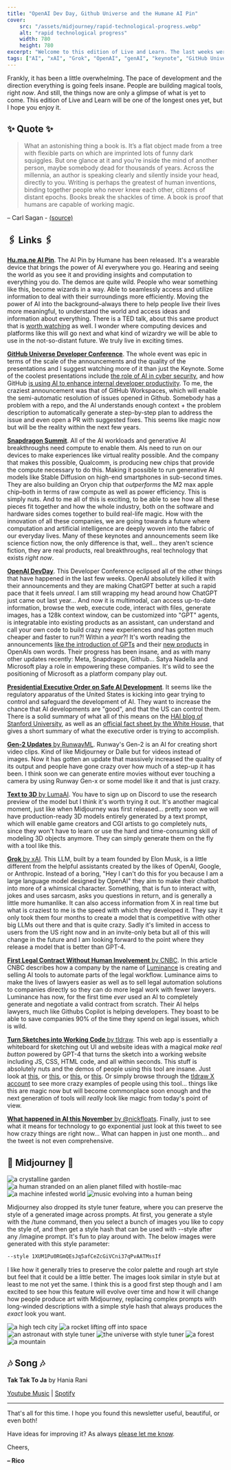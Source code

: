 ```yaml
---
title: "OpenAI Dev Day, Github Universe and the Humane AI Pin"
cover:
    src: "/assets/midjourney/rapid-technological-progress.webp"
    alt: "rapid technological progress"
    width: 780
    height: 780
excerpt: "Welcome to this edition of Live and Learn. The last weeks were an absolute bonanza in terms of things that happened in the world of AI. The Presidential Executive Order, OpenAIs Dev Day, the GitHub Universe conference, the SnapDragon Summit, an AI automatically negotiating/creating valid legal contracts, RunwayML Gen-2 updates, Lumas text to 3D model, xAi releasing their first model and so so much more."
tags: ["AI", "xAI", "Grok", "OpenAI", "genAI", "keynote", "GitHub Universe"]
---
```


Frankly, it has been a little overwhelming. The pace of development and the direction everything is going feels insane. People are building magical tools, right *now*. And still, the things now are only a glimpse of what is yet to come. This edition of Live and Learn will be one of the longest ones yet, but I hope you enjoy it.

## ✨ Quote ✨

> What an astonishing thing a book is. It’s a flat object made from a tree with flexible parts on which are imprinted lots of funny dark squiggles. But one glance at it and you’re inside the mind of another person, maybe somebody dead for thousands of years. Across the millennia, an author is speaking clearly and silently inside your head, directly to you. Writing is perhaps the greatest of human inventions, binding together people who never knew each other, citizens of distant epochs. Books break the shackles of time. A book is proof that humans are capable of working magic.

– Carl Sagan - [(source)](https://www.youtube.com/watch?v=MVu4duLOF6Y)

## 🖇️ Links 🖇️

[**Hu.ma.ne AI Pin**](https://hu.ma.ne/aipin). The AI Pin by Humane has been released. It's a wearable device that brings the power of AI everywhere you go. Hearing and seeing the world as you see it and providing insights and computation to everything you do. The demos are quite wild. People who wear something like this, become wizards in a way. Able to seamlessly access and utilize information to deal with their surroundings more efficiently. Moving the power of AI into the background–always there to help people live their lives more meaningful, to understand the world and access ideas and information about everything. There is a TED talk, about this same product that is [worth watching](https://www.youtube.com/watch?v=gMsQO5u7-NQ) as well. I wonder where computing devices and platforms like this will go next and what kind of wizardry we will be able to use in the not-so-distant future. We truly live in exciting times.

[**GitHub Universe Developer Conference**](https://www.youtube.com/watch?v=NrQkdDVupQE&list=PL0lo9MOBetEGF_pCQVCc_3z36ihKSolLC&index=1). The whole event was epic in terms of the scale of the announcements and the quality of the presentations and I suggest watching more of it than just the Keynote. Some of the coolest presentations include [the role of AI in cyber security](https://www.youtube.com/watch?v=bvUMWug_iLU), and how GitHub [is using AI to enhance internal developer productivity](https://www.youtube.com/watch?v=hleHx2Uiqmo). To me, the craziest announcement was that of GitHub Workspaces, which will enable the semi-automatic resolution of issues opened in Github. Somebody has a problem with a repo, and the AI understands enough context + the problem description to automatically generate a step-by-step plan to address the issue and even open a PR with suggested fixes. This seems like magic now but will be the reality within the next few years. 

[**Snapdragon Summit**](https://www.youtube.com/watch?v=h_vh7_n_OPs). All of the AI workloads and generative AI breakthroughs need compute to enable them. AIs need to run on our devices to make experiences like virtual reality possible. And the company that makes this possible, Qualcomm, is producing new chips that provide the compute necessary to do this. Making it possible to run generative AI models like Stable Diffusion on high-end smartphones in sub-second times. They are also building an Oryon chip that *outperforms* the M2 max apple chip–both in terms of raw compute as well as power efficiency. This is simply nuts. And to me all of this is exciting, to be able to see how all these pieces fit together and how the whole industry, both on the software and hardware sides comes together to build real-life magic. How with the innovation of all these companies, we are going towards a future where computation and artificial intelligence are deeply woven into the fabric of our everyday lives. Many of these keynotes and announcements seem like science fiction now, the only difference is that, well... they aren't science fiction, they are real products, real breakthroughs, real technology that exists *right now*. 

[**OpenAI DevDay**](https://www.youtube.com/watch?v=U9mJuUkhUzk). This Developer Conference eclipsed all of the other things that have happened in the last few weeks. OpenAI absolutely killed it with their announcements and they are making ChatGPT better at such a rapid pace that it feels *unreal*. I am still wrapping my head around how ChatGPT just came out last year... And now it is multimodal, can access up-to-date information, browse the web, execute code, interact with files, generate images, has a 128k context window, can be customized into "GPT" agents, is integratable into existing products as an assistant, can understand and call your own code to build crazy new experiences *and* has gotten much cheaper and faster to run?! Within a *year*?! It's worth reading the announcements [like the introduction of GPTs](https://openai.com/blog/introducing-gpts) and their [new products](https://openai.com/blog/new-models-and-developer-products-announced-at-devday) in OpenAIs own words. Their progress has been insane, and as with many other updates recently: Meta, Snapdragon, Github... Satya Nadella and Microsoft play a role in empowering these companies. It's wild to see the positioning of Microsoft as a platform company play out.

[**Presidential Executive Order on Safe AI Development**](https://www.whitehouse.gov/briefing-room/presidential-actions/2023/10/30/executive-order-on-the-safe-secure-and-trustworthy-development-and-use-of-artificial-intelligence/). It seems like the regulatory apparatus of the United States is kicking into gear trying to control and safeguard the development of AI. They want to increase the chance that AI developments are "good", and that the US can control them. There is a solid summary of what all of this means on the [HAI blog of Stanford University](https://hai.stanford.edu/news/decoding-white-house-ai-executive-orders-achievements), as well as an [official fact sheet by the White House,](https://www.whitehouse.gov/briefing-room/statements-releases/2023/10/30/fact-sheet-president-biden-issues-executive-order-on-safe-secure-and-trustworthy-artificial-intelligence/) that gives a short summary of what the executive order is trying to accomplish. 

[**Gen-2 Updates** by RunwayML](https://twitter.com/runwayml/status/1720064304374792615). Runway's Gen-2 is an AI for creating short video clips. Kind of like Midjourney or Dalle but for videos instead of images. Now it has gotten an update that massively increased the quality of its output and people have gone crazy over how much of a step-up it has been. I think soon we can generate entire movies without ever touching a camera by using Runway Gen-x or some model like it and that is just crazy.

[**Text to 3D** by LumaAI](https://lumalabs.ai/genie). You have to sign up on Discord to use the research preview of the model but I think it's worth trying it out. It's another magical moment, just like when Midjourney was first released... pretty soon we will have production-ready 3D models entirely generated by a text prompt, which will enable game creators and CGI artists to go completely nuts, since they won't have to learn or use the hard and time-consuming skill of modeling 3D objects anymore. They can simply generate them on the fly with a tool like this. 

[**Grok** by xAI](https://x.ai/). This LLM, built by a team founded by Elon Musk, is a little different from the helpful assistants created by the likes of OpenAI, Google, or Anthropic. Instead of a boring, "Hey I can't do this for you because I am a large language model designed by OpenAI" they aim to make their chatbot into more of a whimsical character. Something, that is fun to interact with, jokes and uses sarcasm, asks you questions in return, and is generally a little more humanlike. It can also access information from X in real time but what is craziest to me is the speed with which they developed it. They say it only took them four months to create a model that is competitive with other big LLMs out there and that is quite crazy. Sadly it's limited in access to users from the US right now and in an invite-only beta but all of this will change in the future and I am looking forward to the point where they release a model that is better than GPT-4. 

[**First Legal Contract Without Human Involvement** by CNBC](https://www.cnbc.com/2023/11/07/ai-negotiates-legal-contract-without-humans-involved-for-first-time.html). In this article CNBC describes how a company by the name of [Luminance](https://www.luminance.com/) is creating and selling AI tools to automate parts of the legal workflow. Luminance aims to make the lives of lawyers easier as well as to sell legal automation solutions to companies directly so they can do more legal work with fewer lawyers. Luminance has now, for the first time *ever* used an AI to completely generate and negotiate a valid contract from scratch. Their AI helps lawyers, much like Githubs Copilot is helping developers. They boast to be able to save companies 90% of the time they spend on legal issues, which is wild.

[**Turn Sketches into Working Code** by tldraw](https://makereal.tldraw.com/). This web app is essentially a whiteboard for sketching out UI and website ideas with a magical *make real button* powered by GPT-4 that turns the sketch into a working website including JS, CSS, HTML code, and all within seconds. This stuff is absolutely nuts and the demos of people using this tool are insane. Just look at [this](https://twitter.com/liuyuxxd/status/1725331464802447405), or [this](https://twitter.com/tldraw/status/1725476534754910275), or [this](https://twitter.com/dubenko_/status/1725178991928094777), or [this](https://twitter.com/nickfloats/status/1725298483320828152). Or simply browse through the [tldraw X account](https://twitter.com/tldraw) to see more crazy examples of people using this tool... things like this are magic now but will become commonplace soon enough and the next generation of tools will *really* look like magic from today's point of view. 

[**What happened in AI this November** by @nickfloats](https://twitter.com/nickfloats/status/1724757425319026949). Finally, just to see what it means for technology to go exponential just look at this tweet to see how crazy things are right now... What can happen in just one month... and the tweet is not even comprehensive.

## 🌌 Midjourney 🌌

![a crystalline garden](/assets/midjourney/a-crystalline-garden.webp)
![a human stranded on an alien planet filled with hostile-mac](/assets/midjourney/a-human-stranded-on-an-alien-planet-filled-with-hostile-machines.webp)
![a machine infested world](/assets/midjourney/a-machine-infested-world.webp)
![music evolving into a human being](/assets/midjourney/music-evolving-into-a-human-being.webp)

Midjourney also dropped its style tuner feature, where you can preserve the style of a generated image across prompts. At first, you generate a style with the /tune command, then you select a bunch of images you like to copy the style of, and then get a style hash that can be used with --style after any /imagine prompt. It's fun to play around with. The below images were generated with this style parameter: 
```bash
--style 1XUM1Pu0RGmQEsJq5afCeZcGiVCni37qPvAATMssIf
```
I like how it generally tries to preserve the color palette and rough art style but feel that it could be a little better. The images look similar in style but at least to me not yet the same. I think this is a good first step though and I am excited to see how this feature will evolve over time and how it will change how people produce art with Midjourney, replacing complex prompts with long-winded descriptions with a simple style hash that always produces the *exact* look you want.

![a high tech city](/assets/midjourney/a-high-tech-city-with-style-tuner.webp)
![a rocket lifting off into space](/assets/midjourney/a-rocket-lifting-off-into-space.webp)
![an astronaut with style tuner](/assets/midjourney/an-astronaut-with-style-tuner.webp)
![the universe with style tuner](/assets/midjourney/the-universe-with-style-tuner.webp)
![a forest](/assets/midjourney/a-forest-with-style-tuner.webp)
![a mountain](/assets/midjourney/a-mountain-with-style-tuner.webp)


## 🎶 Song 🎶

**Tak Tak To Ja** by Hania Rani 

[Youtube Music](https://music.youtube.com/watch?v=NEwKnD-2JRw) | [Spotify](https://open.spotify.com/track/7p177c5GeHJ52QLg7iFdPi)

---

That's all for this time. I hope you found this newsletter useful, beautiful, or even both!

Have ideas for improving it? As always [please let me know](https://airtable.com/shro1VeyG4lkNXkx2). 

Cheers,

**– Rico**
